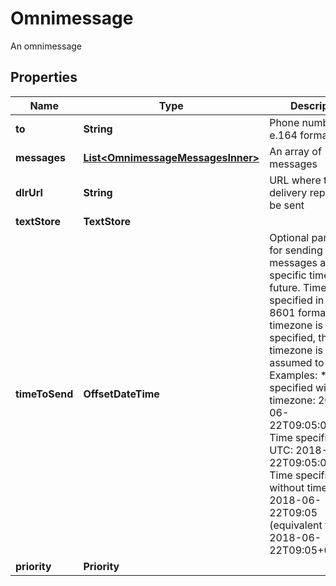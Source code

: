 

# Omnimessage

An omnimessage

## Properties

| Name | Type | Description | Notes |
|------------ | ------------- | ------------- | -------------|
|**to** | **String** | Phone number in e.164 format |  |
|**messages** | [**List&lt;OmnimessageMessagesInner&gt;**](OmnimessageMessagesInner.md) | An array of messages |  |
|**dlrUrl** | **String** | URL where the delivery report will be sent |  [optional] |
|**textStore** | **TextStore** |  |  [optional] |
|**timeToSend** | **OffsetDateTime** | Optional parameter for sending messages at some specific time in the future.   Time must be specified in the ISO-8601 format.   If no timezone is specified, then the timezone is assumed to be UTC    Examples:    * Time specified with timezone: 2018-06-22T09:05:07+00:00 Time specified in UTC: 2018-06-22T09:05:07Z   * Time specified without timezone: 2018-06-22T09:05 (equivalent to 2018-06-22T09:05+00:00) |  [optional] |
|**priority** | **Priority** |  |  [optional] |



